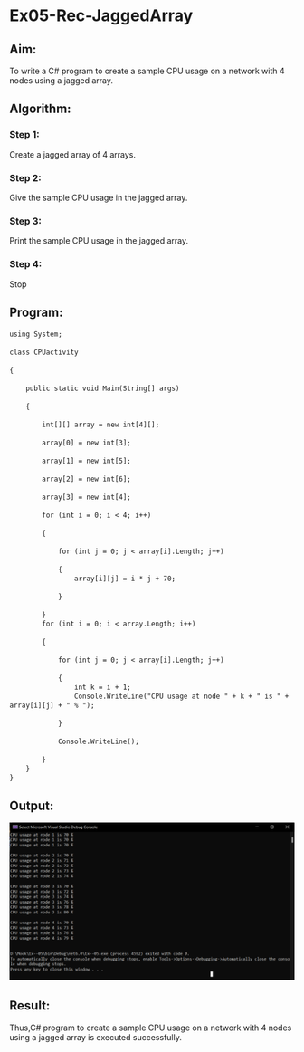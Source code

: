 # Ex05-Rec-JaggedArray
## Aim:
To write a C# program to create a sample CPU usage on a network with 4 nodes using a jagged array.
## Algorithm:
### Step 1:
Create a jagged array of 4 arrays.
### Step 2:
Give the sample CPU usage in the jagged array.
### Step 3:
Print the sample CPU usage in the jagged array.
### Step 4:
Stop
## Program:
```
using System;

class CPUactivity

{

    public static void Main(String[] args)

    {

        int[][] array = new int[4][];

        array[0] = new int[3];

        array[1] = new int[5];

        array[2] = new int[6];

        array[3] = new int[4];

        for (int i = 0; i < 4; i++)

        {

            for (int j = 0; j < array[i].Length; j++)

            {
                array[i][j] = i * j + 70;

            }

        }
        for (int i = 0; i < array.Length; i++)

        {

            for (int j = 0; j < array[i].Length; j++)

            {
                int k = i + 1;
                Console.WriteLine("CPU usage at node " + k + " is " + array[i][j] + " % ");

            }

            Console.WriteLine();

        }
    }
}
```
## Output:
![output](p.png)
## Result:
Thus,C# program to create a sample CPU usage on a network with 4 nodes using a jagged array is executed successfully.